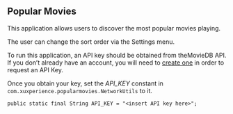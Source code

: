 Popular Movies
----------------------
This application allows users to discover the most popular movies playing.

The user can change the sort order via the Settings menu.

To run this application, an API key should be obtained from theMovieDB API.
If you don’t already have an account, you will need to [create one](https://www.themoviedb.org/account/signup&sa=D&ust=1493570763652000&usg=AFQjCNEmpw7a1RQpelnxklbRDmmVaB4LgQ) in order to request an API Key.

Once you obtain your key, set the *API_KEY* constant in `com.xuxperience.popularmovies.NetworkUtils` to it.

    public static final String API_KEY = "<insert API key here>";